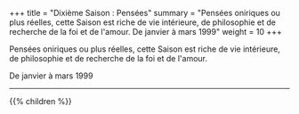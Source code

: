 +++
title = "Dixième Saison : Pensées"
summary = "Pensées oniriques ou plus réelles, cette Saison est riche de vie intérieure, de philosophie et de recherche de la foi et de l'amour. De janvier à mars 1999"
weight = 10
+++

Pensées oniriques ou plus réelles, cette Saison est riche de vie intérieure, de philosophie et de recherche de la foi et de l'amour.

De janvier à mars 1999

---
{{% children  %}}
